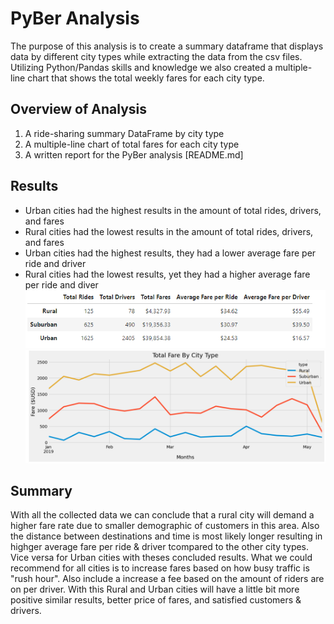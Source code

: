 # PyBer Analysis
The purpose of this analysis is to create a summary dataframe that displays data by different city types while extracting the data from the csv files. Utilizing Python/Pandas skills and knowledge we also created a multiple-line chart that shows the total weekly fares for each city type.
## Overview of Analysis
1. A ride-sharing summary DataFrame by city type
2. A multiple-line chart of total fares for each city type
3. A written report for the PyBer analysis [README.md]
## Results
- Urban cities had the highest results in the amount of total rides, drivers, and fares
- Rural cities had the lowest results in the amount of total rides, drivers, and fares
- Urban cities had the highest results, they had a lower average fare per ride and driver
- Rural cities had the lowest results, yet they had a higher average fare per ride and diver
![alt text](https://github.com/edyi8001/PyBer_Analysis/blob/main/RIDEFAREPNG.png)
![alt text](https://github.com/edyi8001/PyBer_Analysis/blob/main/TOTALFAREBYCITYTYPE.png)
## Summary
With all the collected data we can conclude that a rural city will demand a higher fare rate due to smaller demographic of customers in this area. Also the distance between destinations and time is most likely longer resulting in highger average fare per ride & driver tcompared to the other city types. Vice versa for Urban cities with theses concluded results. What we could recommend for all cities is to increase fares based on how busy traffic is "rush hour". Also include a increase a fee based on the amount of riders are on per driver. With this Rural and Urban cities will have a little bit more positive similar results, better price of fares, and satisfied customers & drivers.
